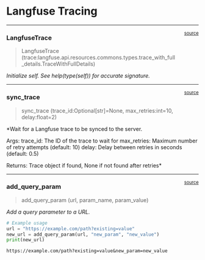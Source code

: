 # Langfuse Tracing


<!-- WARNING: THIS FILE WAS AUTOGENERATED! DO NOT EDIT! -->

------------------------------------------------------------------------

<a
href="https://github.com/explodinggradients/ragas_experimental/blob/main/ragas_experimental/tracing/langfuse.py#L26"
target="_blank" style="float:right; font-size:smaller">source</a>

### LangfuseTrace

>  LangfuseTrace (trace:langfuse.api.resources.commons.types.trace_with_full
>                     _details.TraceWithFullDetails)

*Initialize self. See help(type(self)) for accurate signature.*

------------------------------------------------------------------------

<a
href="https://github.com/explodinggradients/ragas_experimental/blob/main/ragas_experimental/tracing/langfuse.py#L39"
target="_blank" style="float:right; font-size:smaller">source</a>

### sync_trace

>  sync_trace (trace_id:Optional[str]=None, max_retries:int=10,
>                  delay:float=2)

\*Wait for a Langfuse trace to be synced to the server.

Args: trace_id: The ID of the trace to wait for max_retries: Maximum
number of retry attempts (default: 10) delay: Delay between retries in
seconds (default: 0.5)

Returns: Trace object if found, None if not found after retries\*

------------------------------------------------------------------------

<a
href="https://github.com/explodinggradients/ragas_experimental/blob/main/ragas_experimental/tracing/langfuse.py#L76"
target="_blank" style="float:right; font-size:smaller">source</a>

### add_query_param

>  add_query_param (url, param_name, param_value)

*Add a query parameter to a URL.*

``` python
# Example usage
url = "https://example.com/path?existing=value"
new_url = add_query_param(url, "new_param", "new_value")
print(new_url)
```

    https://example.com/path?existing=value&new_param=new_value

